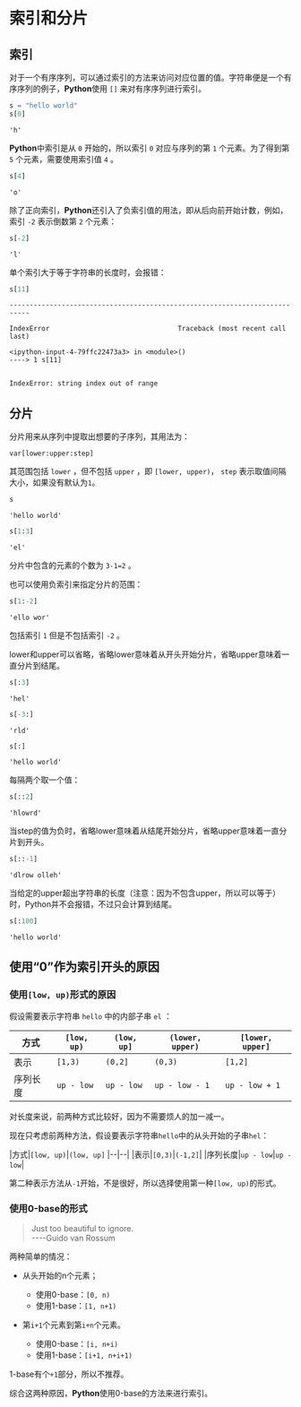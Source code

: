 
# 索引和分片

## 索引

对于一个有序序列，可以通过索引的方法来访问对应位置的值。字符串便是一个有序序列的例子，**Python**使用 `[]` 来对有序序列进行索引。


```python
s = "hello world"
s[0]
```




    'h'



**Python**中索引是从 `0` 开始的，所以索引 `0` 对应与序列的第 `1` 个元素。为了得到第 `5` 个元素，需要使用索引值 `4` 。


```python
s[4]
```




    'o'



除了正向索引，**Python**还引入了负索引值的用法，即从后向前开始计数，例如，索引 `-2` 表示倒数第 `2` 个元素：


```python
s[-2]
```




    'l'



单个索引大于等于字符串的长度时，会报错：


```python
s[11]
```


    ---------------------------------------------------------------------------

    IndexError                                Traceback (most recent call last)

    <ipython-input-4-79ffc22473a3> in <module>()
    ----> 1 s[11]
    

    IndexError: string index out of range


## 分片

分片用来从序列中提取出想要的子序列，其用法为：

    var[lower:upper:step]

其范围包括 `lower` ，但不包括 `upper` ，即 `[lower, upper)`， `step` 表示取值间隔大小，如果没有默认为`1`。


```python
s
```




    'hello world'




```python
s[1:3]
```




    'el'



分片中包含的元素的个数为 `3-1=2` 。

也可以使用负索引来指定分片的范围：


```python
s[1:-2]
```




    'ello wor'



包括索引 `1` 但是不包括索引 `-2` 。

lower和upper可以省略，省略lower意味着从开头开始分片，省略upper意味着一直分片到结尾。


```python
s[:3]
```




    'hel'




```python
s[-3:]
```




    'rld'




```python
s[:]
```




    'hello world'



每隔两个取一个值：


```python
s[::2]
```




    'hlowrd'



当step的值为负时，省略lower意味着从结尾开始分片，省略upper意味着一直分片到开头。


```python
s[::-1]
```




    'dlrow olleh'



当给定的upper超出字符串的长度（注意：因为不包含upper，所以可以等于）时，Python并不会报错，不过只会计算到结尾。


```python
s[:100]
```




    'hello world'



## 使用“0”作为索引开头的原因

### 使用`[low, up)`形式的原因

假设需要表示字符串 `hello` 中的内部子串 `el` ：

|方式|`[low, up)`|`(low, up]`|`(lower, upper)`|`[lower, upper]`
|--|--|--|--|--|
|表示|`[1,3)`|`(0,2]`|`(0,3)`|`[1,2]`
|序列长度|`up - low`|`up - low`|`up - low - 1`|`up - low + 1`

对长度来说，前两种方式比较好，因为不需要烦人的加一减一。

现在只考虑前两种方法，假设要表示字符串`hello`中的从头开始的子串`hel`：

|方式|`[low, up)`|`(low, up]`
|--|--|
|表示|`[0,3)`|`(-1,2]`|
|序列长度|`up - low`|`up - low`|

第二种表示方法从`-1`开始，不是很好，所以选择使用第一种`[low, up)`的形式。

### 使用0-base的形式

> Just too beautiful to ignore.  
----Guido van Rossum

两种简单的情况：

- 从头开始的n个元素；
    - 使用0-base：`[0, n)`
    - 使用1-base：`[1, n+1)`

- 第`i+1`个元素到第`i+n`个元素。
    - 使用0-base：`[i, n+i)`
    - 使用1-base：`[i+1, n+i+1)`

1-base有个`+1`部分，所以不推荐。

综合这两种原因，**Python**使用0-base的方法来进行索引。
